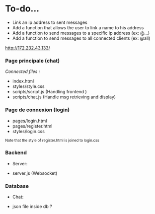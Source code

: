 # To-do...
- Link an ip address to sent messages
- Add a function that allows the user to link a name to his address
- Add a function to send messages to a specific ip address (ex: @...)
- Add a function to send messages to all connected clients (ex: @all)

http://172.232.43.133/

### Page principale (chat)
*Connected files :*
- index.html
- styles/style.css
- scripts/script.js (Handling frontend )
- scripts/chat.js (Handle msg retrieving and display)

### Page de connexion (login)
- pages/login.html
- pages/register.html
- styles/login.css

<sub>Note that the style of register.html is joined to login.css</sub>

### Backend
* Server:
 - server.js (Websocket)

### Database
* Chat:
 - json file inside db ?